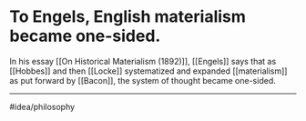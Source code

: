 # To Engels, English materialism became one-sided.
In his essay [[On Historical Materialism (1892)]], [[Engels]] says that as [[Hobbes]] and then [[Locke]] systematized and expanded [[materialism]] as put forward by [[Bacon]], the system of thought became one-sided. 

---
#idea/philosophy 
